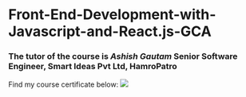 # Front-End-Development-with-Javascript-and-React.js-GCA
### The tutor of the course is *Ashish Gautam* Senior Software Engineer, Smart Ideas Pvt Ltd, HamroPatro<br/>
Find my course certificate below:
<img src="https://myreactjscertificates.s3.amazonaws.com/GCA-+React+Js+Certificates/GCA-+React+Js+Certificate/Netra+Prasad+Neupane.jpg">
